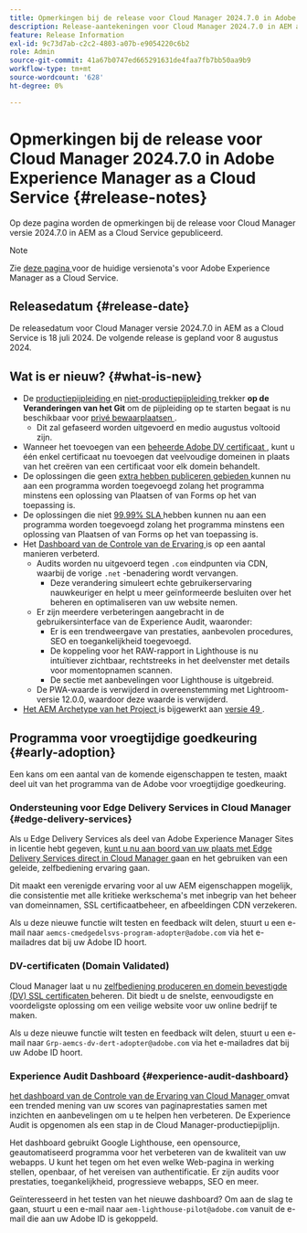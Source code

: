 ```yaml
---
title: Opmerkingen bij de release voor Cloud Manager 2024.7.0 in Adobe Experience Manager as a Cloud Service
description: Release-aantekeningen voor Cloud Manager 2024.7.0 in AEM as a Cloud Service.
feature: Release Information
exl-id: 9c73d7ab-c2c2-4803-a07b-e9054220c6b2
role: Admin
source-git-commit: 41a67b0747ed665291631de4faa7fb7bb50aa9b9
workflow-type: tm+mt
source-wordcount: '628'
ht-degree: 0%

---
```



# Opmerkingen bij de release voor Cloud Manager 2024.7.0 in Adobe Experience Manager as a Cloud Service {#release-notes}

Op deze pagina worden de opmerkingen bij de release voor Cloud Manager versie 2024.7.0 in AEM as a Cloud Service gepubliceerd.

>[!NOTE]
>
>Zie [ deze pagina ](/help/release-notes/release-notes-cloud/release-notes-current.md) voor de huidige versienota&#39;s voor Adobe Experience Manager as a Cloud Service.

## Releasedatum {#release-date}

De releasedatum voor Cloud Manager versie 2024.7.0 in AEM as a Cloud Service is 18 juli 2024. De volgende release is gepland voor 8 augustus 2024.

## Wat is er nieuw? {#what-is-new}

* De [ productiepijpleiding ](/help/implementing/cloud-manager/configuring-pipelines/configuring-production-pipelines.md#adding-production-pipeline) en [ niet-productiepijpleiding ](/help/implementing/cloud-manager/configuring-pipelines/configuring-non-production-pipelines.md#adding-non-production-pipeline) trekker **op de Veranderingen van het Git** om de pijpleiding op te starten begaat is nu beschikbaar voor [ privé bewaarplaatsen ](/help/implementing/cloud-manager/managing-code/private-repositories.md).
   * Dit zal gefaseerd worden uitgevoerd en medio augustus voltooid zijn.
* Wanneer het toevoegen van een [ beheerde Adobe DV certificaat ](/help/implementing/cloud-manager/managing-ssl-certifications/add-ssl-certificate.md), kunt u één enkel certificaat nu toevoegen dat veelvoudige domeinen in plaats van het creëren van een certificaat voor elk domein behandelt.
* De oplossingen die geen [ extra hebben publiceren gebieden ](/help/operations/additional-publish-regions.md) kunnen nu aan een programma worden toegevoegd zolang het programma minstens een oplossing van Plaatsen of van Forms op het van toepassing is.
* De oplossingen die niet [ 99.99% SLA ](/help/implementing/cloud-manager/getting-access-to-aem-in-cloud/creating-production-programs.md#sla) hebben kunnen nu aan een programma worden toegevoegd zolang het programma minstens een oplossing van Plaatsen of van Forms op het van toepassing is.
* Het [ Dashboard van de Controle van de Ervaring ](/help/implementing/cloud-manager/experience-audit-dashboard.md) is op een aantal manieren verbeterd.
   * Audits worden nu uitgevoerd tegen `.com` eindpunten via CDN, waarbij de vorige `.net` -benadering wordt vervangen.
      * Deze verandering simuleert echte gebruikerservaring nauwkeuriger en helpt u meer geïnformeerde besluiten over het beheren en optimaliseren van uw website nemen.
   * Er zijn meerdere verbeteringen aangebracht in de gebruikersinterface van de Experience Audit, waaronder:
      * Er is een trendweergave van prestaties, aanbevolen procedures, SEO en toegankelijkheid toegevoegd.
      * De koppeling voor het RAW-rapport in Lighthouse is nu intuïtiever zichtbaar, rechtstreeks in het deelvenster met details voor momentopnamen scannen.
      * De sectie met aanbevelingen voor Lighthouse is uitgebreid.
   * De PWA-waarde is verwijderd in overeenstemming met Lightroom-versie 12.0.0, waardoor deze waarde is verwijderd.
* [ Het AEM Archetype van het Project ](https://experienceleague.adobe.com/docs/experience-manager-core-components/using/developing/archetype/overview.html) is bijgewerkt aan [ versie 49 ](https://github.com/adobe/aem-project-archetype/tree/aem-project-archetype-49).

## Programma voor vroegtijdige goedkeuring {#early-adoption}

Een kans om een aantal van de komende eigenschappen te testen, maakt deel uit van het programma van de Adobe voor vroegtijdige goedkeuring.

### Ondersteuning voor Edge Delivery Services in Cloud Manager {#edge-delivery-services}

Als u Edge Delivery Services als deel van Adobe Experience Manager Sites in licentie hebt gegeven, [ kunt u nu aan boord van uw plaats met Edge Delivery Services direct in Cloud Manager ](/help/implementing/cloud-manager/edge-delivery/introduction-to-edge-delivery-services.md) gaan en het gebruiken van een geleide, zelfbediening ervaring gaan.

Dit maakt een verenigde ervaring voor al uw AEM eigenschappen mogelijk, die consistentie met alle kritieke werkschema&#39;s met inbegrip van het beheer van domeinnamen, SSL certificaatbeheer, en afbeeldingen CDN verzekeren.

Als u deze nieuwe functie wilt testen en feedback wilt delen, stuurt u een e-mail naar `aemcs-cmedgedelsvs-program-adopter@adobe.com` via het e-mailadres dat bij uw Adobe ID hoort.

### DV-certificaten (Domain Validated)

Cloud Manager laat u nu [ zelfbediening produceren en domein bevestigde (DV) SSL certificaten ](/help/implementing/cloud-manager/managing-ssl-certifications/add-ssl-certificate.md) beheren. Dit biedt u de snelste, eenvoudigste en voordeligste oplossing om een veilige website voor uw online bedrijf te maken.

Als u deze nieuwe functie wilt testen en feedback wilt delen, stuurt u een e-mail naar `Grp-aemcs-dv-dert-adopter@adobe.com` via het e-mailadres dat bij uw Adobe ID hoort.

### Experience Audit Dashboard {#experience-audit-dashboard}

[ het dashboard van de Controle van de Ervaring van Cloud Manager ](/help/implementing/cloud-manager/experience-audit-dashboard.md) omvat een trended mening van uw scores van paginaprestaties samen met inzichten en aanbevelingen om u te helpen hen verbeteren. De Experience Audit is opgenomen als een stap in de Cloud Manager-productiepijplijn.

Het dashboard gebruikt Google Lighthouse, een opensource, geautomatiseerd programma voor het verbeteren van de kwaliteit van uw webapps. U kunt het tegen om het even welke Web-pagina in werking stellen, openbaar, of het vereisen van authentificatie. Er zijn audits voor prestaties, toegankelijkheid, progressieve webapps, SEO en meer.

Geïnteresseerd in het testen van het nieuwe dashboard? Om aan de slag te gaan, stuurt u een e-mail naar `aem-lighthouse-pilot@adobe.com` vanuit de e-mail die aan uw Adobe ID is gekoppeld.

